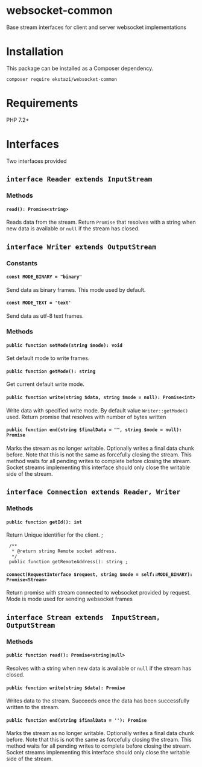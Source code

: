 # websocket-common
Base stream interfaces for client and server websocket implementations
# Installation
This package can be installed as a Composer dependency.

`composer require ekstazi/websocket-common`
# Requirements
PHP 7.2+
# Interfaces
Two interfaces provided
## `interface Reader extends InputStream`
### Methods
#### `read(): Promise<string>`
Reads data from the stream. Return `Promise` that resolves with a string when new data is available or `null` if the stream has closed.

## `interface Writer extends OutputStream`
### Constants
#### `const MODE_BINARY = "binary"`
Send data as binary frames. This mode used by default.
#### `const MODE_TEXT = 'text'`
Send data as utf-8 text frames.
### Methods
#### `public function setMode(string $mode): void`
Set default mode to write frames.
#### `public function getMode(): string`
Get current default write mode.
#### `public function write(string $data, string $mode = null): Promise<int>`
Write data with specified write mode. By default value  `Writer::getMode()` used. Return promise that resolves with number of bytes written
#### `public function end(string $finalData = "", string $mode = null): Promise`
Marks the stream as no longer writable. Optionally writes a final data chunk before. Note that this is not the
same as forcefully closing the stream. This method waits for all pending writes to complete before closing the
stream. Socket streams implementing this interface should only close the writable side of the stream.

## `interface Connection extends Reader, Writer`
### Methods
#### `public function getId(): int`
Return Unique identifier for the client.
     ;

     /**
      * @return string Remote socket address.
      */
     public function getRemoteAddress(): string ;

#### `connect(RequestInterface $request, string $mode = self::MODE_BINARY): Promise<Stream>`
 Return promise with stream connected to websocket provided by request. Mode is mode used for sending websocket frames
## `interface Stream extends  InputStream, OutputStream`
### Methods
#### `public function read(): Promise<string|null>`
Resolves with a string when new data is available or `null` if the stream has closed.
#### `public function write(string $data): Promise`
Writes data to the stream. Succeeds once the data has been successfully written to the stream.
#### `public function end(string $finalData = ''): Promise`
Marks the stream as no longer writable. Optionally writes a final data chunk before. Note that this is not the
same as forcefully closing the stream. This method waits for all pending writes to complete before closing the
stream. Socket streams implementing this interface should only close the writable side of the stream.
